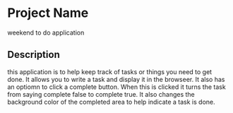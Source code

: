 # Project Name

weekend to do application 

## Description

this application is to help keep track of tasks or things you need to get done. It allows you to write a task and display it in the browseer. It also has an optiomn to click a complete button. When this is clicked it turns the task from saying complete false to complete true. It also changes the background color of the completed area to help indicate a task is done.

